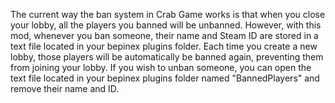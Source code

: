 The current way the ban system in Crab Game works is that when you close your lobby, all the players you banned will be unbanned. However, with this mod, whenever you ban someone, their name and Steam ID are stored in a text file located in your bepinex plugins folder. Each time you create a new lobby, those players will be automatically be banned again, preventing them from joining your lobby. If you wish to unban someone, you can open the text file located in your bepinex plugins folder named "BannedPlayers" and remove their name and ID.
